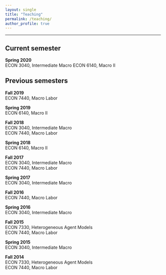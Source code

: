 ```yaml
---
layout: single
title: "Teaching"
permalink: /teaching/
author_profile: true
---
```

---
## Current semester  
**Spring 2020**  
ECON 3040, Intermediate Macro
ECON 6140, Macro II     

## Previous semesters
**Fall 2019**  
ECON 7440, Macro Labor   

**Spring 2019**   
ECON 6140, Macro II     

**Fall 2018**  
ECON 3040, Intermediate Macro   
ECON 7440, Macro Labor   

**Spring 2018**    
ECON 6140, Macro II  

**Fall 2017**   
ECON 3040, Intermediate Macro   
ECON 7440, Macro Labor   

**Spring 2017**   
ECON 3040, Intermediate Macro   

**Fall 2016**   
ECON 7440, Macro Labor   

**Spring 2016**    
ECON 3040, Intermediate Macro  

**Fall 2015**  
ECON 7330, Heterogeneous Agent Models  
ECON 7440, Macro Labor  

**Spring 2015**    
ECON 3040, Intermediate Macro  

**Fall 2014**  
ECON 7330, Heterogeneous Agent Models  
ECON 7440, Macro Labor  





